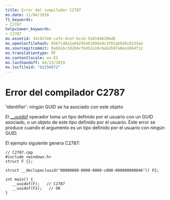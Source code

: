 ```yaml
---
title: Error del compilador C2787
ms.date: 11/04/2016
f1_keywords:
- C2787
helpviewer_keywords:
- C2787
ms.assetid: 34cb57e6-cafe-4ce7-bcc6-53d194629bd0
ms.openlocfilehash: 656fcd8a1a0429546189de8c3f01ab928c6333ae
ms.sourcegitcommit: 0ab61bc3d2b6cfbd52a16c6ab2b97a8ea1864f12
ms.translationtype: MT
ms.contentlocale: es-ES
ms.lasthandoff: 04/23/2019
ms.locfileid: "62256872"
---
```

# <a name="compiler-error-c2787"></a>Error del compilador C2787

'identifier': ningún GUID se ha asociado con este objeto

El [__uuidof](../../cpp/uuidof-operator.md) operador toma un tipo definido por el usuario con un GUID asociado, o un objeto de este tipo definido por el usuario. Este error se produce cuando el argumento es un tipo definido por el usuario con ningún GUID.

El ejemplo siguiente genera C2787:

```
// C2787.cpp
#include <windows.h>
struct F {};

struct __declspec(uuid("00000000-0000-0000-c000-000000000046")) F2;

int main() {
   __uuidof(F);   // C2787
   __uuidof(F2);   // OK
}
```